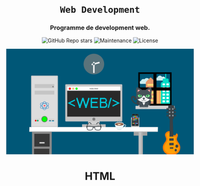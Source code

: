 <div align="center">

# `Web Development`

<h3>
  Programme de development web. 
</h3>

<!-- Badges -->
![GitHub Repo stars](https://img.shields.io/github/stars/nemo256/webdev?style=for-the-badge)
![Maintenance](https://shields.io/maintenance/yes/2022?style=for-the-badge)
![License](https://shields.io/github/license/nemo256/webdev?style=for-the-badge)

<!-- Demo image -->
![Demo](demo.png)

</div>

<div align="center">

# HTML

</div>
